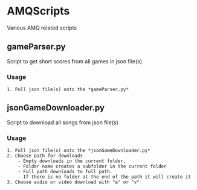 # AMQScripts
Various AMQ related scripts



## gameParser.py
Script to get short scores from all games in json file(s).
### Usage
    1. Pull json file(s) onto the *gameParser.py*
    

## jsonGameDownloader.py
Script to download all songs from json file(s)
### Usage
    1. Pull json file(s) onto the *jsonGameDownloader.py*
    2. Choose path for downloads
        - Empty downloads in the current folder,
        - Folder name creates a subfolder in the current folder
        - Full path downloads to full path.
        - If there is no folder at the end of the path it will create it
    3. Choose audio or video download with "a" or "v"
    